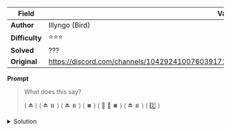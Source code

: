|Field|Value|
|---|---|
|**Author**|Illyngo (Bird)|
|**Difficulty**|⭐⭐⭐|
|**Solved**|???|
|**Original**|https://discord.com/channels/1042924100760391710/1110625554476040323/1151986183879016650|

**Prompt**
> What does this say?
>
> ( ⏏️ ) ( ⏏️ ⏸️ ) ( ⏏️ ⏸️ ) ( ⏹️ ) ( 🔼 🔼 ⏹️ ) ( ⏏️ ⏸️ ) ( 2️⃣ )

<details>
<summary>Solution</summary>
  
TO BE STUDIED
</details>
